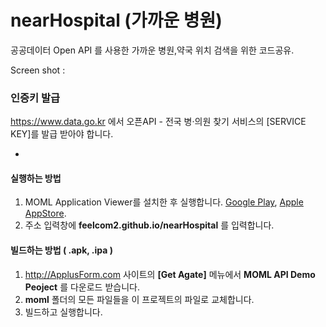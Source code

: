 # nearHospital (가까운 병원)
공공데이터 Open API 를 사용한 가까운 병원,약국 위치 검색을 위한 코드공유.

Screen shot :


### 인증키 발급
https://www.data.go.kr 에서 오픈API - 전국 병‧의원 찾기 서비스의 [SERVICE KEY]를 발급 받아야 합니다. 


-
#### 실행하는 방법
1. MOML Application Viewer를 설치한 후 실행합니다. [Google Play](https://play.google.com/store/apps/details?id=org.mospi.momlappviewer), [Apple AppStore](http://itunes.apple.com/app/id893554325). 
2. 주소 입력창에 **feelcom2.github.io/nearHospital** 를 입력합니다.

#### 빌드하는 방법 ( .apk, .ipa )
1. http://ApplusForm.com 사이트의 **[Get Agate]** 메뉴에서 **MOML API Demo Peoject** 를 다운로드 받습니다.
2. **moml** 폴더의 모든 파일들을 이 프로젝트의 파일로 교체합니다.
3. 빌드하고 실행합니다.

